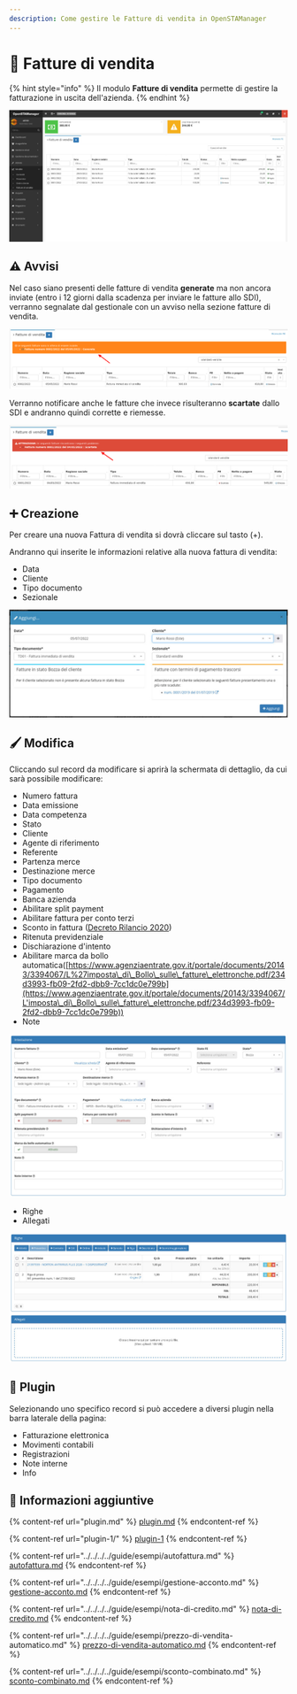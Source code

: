 ```yaml
---
description: Come gestire le Fatture di vendita in OpenSTAManager
---
```


# 📃 Fatture di vendita

{% hint style="info" %}
Il modulo **Fatture di vendita** permette di gestire la fatturazione in uscita dell'azienda.
{% endhint %}

![](<../../../../.gitbook/assets/immagine (96).png>)

## ⚠️ Avvisi

Nel caso siano presenti delle fatture di vendita **generate** ma non ancora inviate (entro i 12 giorni dalla scadenza per inviare le fatture allo SDI), verranno segnalate dal gestionale con un avviso nella sezione fatture di vendita.

![](<../../../../.gitbook/assets/immagine (122).png>)

Verranno notificare anche le fatture che invece risulteranno **scartate** dallo SDI e andranno quindi corrette e riemesse.

![](<../../../../.gitbook/assets/immagine (91).png>)

## ➕ Creazione

Per creare una nuova Fattura di vendita si dovrà cliccare sul tasto (+).

Andranno qui inserite le informazioni relative alla nuova fattura di vendita:

* Data
* Cliente
* Tipo documento
* Sezionale

![](<../../../../.gitbook/assets/immagine (132).png>)

## 🖌️ Modifica

Cliccando sul record da modificare si aprirà la schermata di dettaglio, da cui sarà possibile modificare:

* Numero fattura
* Data emissione
* Data competenza
* Stato
* Cliente
* Agente di riferimento
* Referente
* Partenza merce
* Destinazione merce
* Tipo documento
* Pagamento
* Banca azienda
* Abilitare split payment
* Abilitare fattura per conto terzi
* Sconto in fattura ([Decreto Rilancio 2020](../../../../guide/esempi/fatturazione-elettronica/decreto-rilancio-2020.md))
* Ritenuta previdenziale
* Dischiarazione d'intento
* Abilitare marca da bollo automatica([https://www.agenziaentrate.gov.it/portale/documents/20143/3394067/L%27imposta\_di\_Bollo\_sulle\_fatture\_elettronche.pdf/234d3993-fb09-2fd2-dbb9-7cc1dc0e799b](https://www.agenziaentrate.gov.it/portale/documents/20143/3394067/L'imposta\_di\_Bollo\_sulle\_fatture\_elettronche.pdf/234d3993-fb09-2fd2-dbb9-7cc1dc0e799b))
* Note

![](<../../../../.gitbook/assets/immagine (155).png>)

* Righe
* Allegati

![](<../../../../.gitbook/assets/immagine (26).png>)

## 🔧 Plugin

Selezionando uno specifico record si può accedere a diversi plugin nella barra laterale della pagina:

* Fatturazione elettronica
* Movimenti contabili
* Registrazioni
* Note interne
* Info

## 🔽 Informazioni aggiuntive

{% content-ref url="plugin.md" %}
[plugin.md](plugin.md)
{% endcontent-ref %}

{% content-ref url="plugin-1/" %}
[plugin-1](plugin-1/)
{% endcontent-ref %}

{% content-ref url="../../../../guide/esempi/autofattura.md" %}
[autofattura.md](../../../../guide/esempi/autofattura.md)
{% endcontent-ref %}

{% content-ref url="../../../../guide/esempi/gestione-acconto.md" %}
[gestione-acconto.md](../../../../guide/esempi/gestione-acconto.md)
{% endcontent-ref %}

{% content-ref url="../../../../guide/esempi/nota-di-credito.md" %}
[nota-di-credito.md](../../../../guide/esempi/nota-di-credito.md)
{% endcontent-ref %}

{% content-ref url="../../../../guide/esempi/prezzo-di-vendita-automatico.md" %}
[prezzo-di-vendita-automatico.md](../../../../guide/esempi/prezzo-di-vendita-automatico.md)
{% endcontent-ref %}

{% content-ref url="../../../../guide/esempi/sconto-combinato.md" %}
[sconto-combinato.md](../../../../guide/esempi/sconto-combinato.md)
{% endcontent-ref %}
